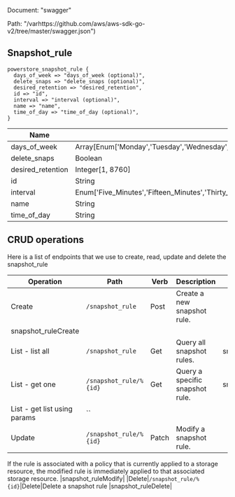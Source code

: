 Document: "swagger"


Path: "/varhttps://github.com/aws/aws-sdk-go-v2/tree/master/swagger.json")

## Snapshot_rule



```puppet
powerstore_snapshot_rule {
  days_of_week => "days_of_week (optional)",
  delete_snaps => "delete_snaps (optional)",
  desired_retention => "desired_retention",
  id => "id",
  interval => "interval (optional)",
  name => "name",
  time_of_day => "time_of_day (optional)",
}
```

| Name        | Type           | Required       |
| ------------- | ------------- | ------------- |
|days_of_week | Array[Enum['Monday','Tuesday','Wednesday','Thursday','Friday','Saturday','Sunday']] | false |
|delete_snaps | Boolean | false |
|desired_retention | Integer[1, 8760] | true |
|id | String | true |
|interval | Enum['Five_Minutes','Fifteen_Minutes','Thirty_Minutes','One_Hour','Two_Hours','Three_Hours','Four_Hours','Six_Hours','Eight_Hours','Twelve_Hours','One_Day'] | false |
|name | String | true |
|time_of_day | String | false |



## CRUD operations

Here is a list of endpoints that we use to create, read, update and delete the snapshot_rule

| Operation | Path | Verb | Description | OperationID |
| ------------- | ------------- | ------------- | ------------- | ------------- |
|Create|`/snapshot_rule`|Post|Create a new snapshot rule.
|snapshot_ruleCreate|
|List - list all|`/snapshot_rule`|Get|Query all snapshot rules.|snapshot_ruleCollectionQuery|
|List - get one|`/snapshot_rule/%{id}`|Get|Query a specific snapshot rule.|snapshot_ruleInstanceQuery|
|List - get list using params|``||||
|Update|`/snapshot_rule/%{id}`|Patch|Modify a snapshot rule.

If the rule is associated with a policy that is currently applied to
a storage resource, the modified rule is immediately applied
to that associated storage resource.
|snapshot_ruleModify|
|Delete|`/snapshot_rule/%{id}`|Delete|Delete a snapshot rule
|snapshot_ruleDelete|
